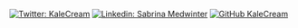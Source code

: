 [![Twitter: KaleCream](https://img.shields.io/twitter/follow/Medwinters?style=social)](https://twitter.com/KaleCream)
[![Linkedin: Sabrina Medwinter](https://img.shields.io/badge/-medwinter-blue?style=flat-square&logo=Linkedin&logoColor=white&link=https://www.linkedin.com/in/medwinter/)](https://www.linkedin.com/in/medwinter/)
[![GitHub KaleCream](https://img.shields.io/github/followers/KaleCream?label=follow&style=social)](https://github.com/KaleCream)
